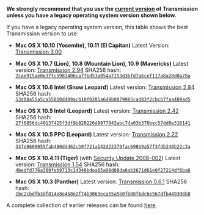 **We strongly recommend that you use the [current version](https://github.com/transmission/transmission/releases/latest) of Transmission unless you have a legacy operating system version shown below.**

If you have a legacy operating system version, this table shows the best Transmission version to use:
 
 * **Mac OS X 10.10 (Yosemite), 10.11 (El Capitan)**
    Latest Version: [Transmission 3.00](https://github.com/transmission/transmission-releases/blob/master/Transmission-3.00.dmg)
   
 * **Mac OS X 10.7 (Lion), 10.8 (Mountain Lion), 10.9 (Mavericks)**
    Latest version: [Transmission 2.94](https://github.com/transmission/transmission-releases/raw/master/Transmission-2.94.dmg)
    SHA256 hash: [`2cae915ae0e37fc5983406ca7fbd53a054a7153d3bfd7a6cef117a8a28d8a78a`](https://www.virustotal.com/gui/file/2cae915ae0e37fc5983406ca7fbd53a054a7153d3bfd7a6cef117a8a28d8a78a/detection)

  * **Mac OS X 10.6 Intel (Snow Leopard)**
    Latest version: [Transmission 2.84](https://github.com/transmission/transmission-releases/raw/master/Transmission-2.84.dmg)
    SHA256 hash: [`53d08a55a5ca55010d409acb10f0285a649b8879085cad83f2cbcb7faa489ad5`](https://www.virustotal.com/en/file/53d08a55a5ca55010d409acb10f0285a649b8879085cad83f2cbcb7faa489ad5/analysis/)
  * **Mac OS X 10.5 Intel (Leopard)**
    Latest version: [Transmission 2.42](https://github.com/transmission/transmission-releases/raw/master/Transmission-2.42.dmg)
    SHA256 hash: [`27f6856dc40137425f3df9b820226d9877043abc7da03b370bec57dd0e316141`](https://www.virustotal.com/en/file/27f6856dc40137425f3df9b820226d9877043abc7da03b370bec57dd0e316141/analysis/)
  * **Mac OS X 10.5 PPC (Leopard)**
    Latest version: [Transmission 2.22](https://github.com/transmission/transmission-releases/raw/master/Transmission-2.22.dmg)
    SHA256 hash: [`33fe8600055fab480ddd62cb9f721a142d22379fac698b9a57f3fdb240b22c3a`](https://www.virustotal.com/en/file/33fe8600055fab480ddd62cb9f721a142d22379fac698b9a57f3fdb240b22c3a/analysis/)
  * **Mac OS X 10.4.11 (Tiger)** (with [Security Update 2008-002](https://support.apple.com/kb/HT1249))
    Latest version: [Transmission 1.54](https://github.com/transmission/transmission-releases/raw/master/Transmission-1.54.dmg)
    SHA256 hash: [`4bedfd776a300feb9713c14348bdea85a98d68da6ab3671d61e0f27214df6ba6`](https://www.virustotal.com/en/file/4bedfd776a300feb9713c14348bdea85a98d68da6ab3671d61e0f27214df6ba6/analysis/)
  * **Mac OS X 10.3 (Panther)**
    Latest version: [Transmission 0.6.1](https://github.com/transmission/transmission-releases/raw/master/Transmission-0.6.1.dmg)
    SHA256 hash: [`1bc2cbdfb3df814e8e4b8e2f74b3063eca55a5b0fb08f6dc6e567dfb449398b8`](https://www.virustotal.com/en/file/1bc2cbdfb3df814e8e4b8e2f74b3063eca55a5b0fb08f6dc6e567dfb449398b8/analysis/)

A complete collection of earlier releases can be found [here](https://github.com/transmission/transmission-releases).
